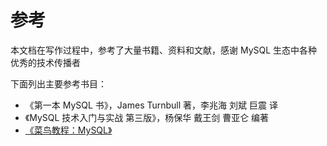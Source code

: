 # 参考

本文档在写作过程中，参考了大量书籍、资料和文献，感谢 MySQL 生态中各种优秀的技术传播者

下面列出主要参考书目：

* 《第一本 MySQL 书》，James Turnbull 著，李兆海 刘斌 巨震 译
* 《MySQL 技术入门与实战 第三版》，杨保华 戴王剑 曹亚仑 编著
* [《菜鸟教程：MySQL》](https://www.runoob.com/docker/docker-tutorial.html)